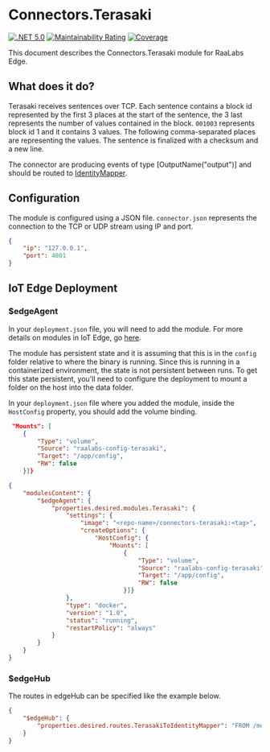 # Connectors.Terasaki

[![.NET 5.0](https://github.com/RaaLabs/Connectors.Terasaki/actions/workflows/dotnet.yml/badge.svg)](https://github.com/RaaLabs/Connectors.Terasaki/actions/workflows/dotnet.yml)
[![Maintainability Rating](https://sonarcloud.io/api/project_badges/measure?project=RaaLabs_Connectors.Terasaki&metric=sqale_rating)](https://sonarcloud.io/dashboard?id=RaaLabs_Connectors.Terasaki)
[![Coverage](https://sonarcloud.io/api/project_badges/measure?project=RaaLabs_Connectors.Terasaki&metric=coverage)](https://sonarcloud.io/dashboard?id=RaaLabs_Connectors.Terasaki)

This document describes the Connectors.Terasaki module for RaaLabs Edge.

## What does it do?

Terasaki receives sentences over TCP. Each sentence contains a block id represented by the first 3 places at the start of the sentence, the 3 last represents the number of values contained in the block. `001003` represents block id 1 and it contains 3 values. The following comma-separated places are representing the values. The sentence is finalized with a checksum and a new line.

The connector are producing events of type [OutputName("output")] and should be routed to [IdentityMapper](https://github.com/RaaLabs/IdentityMapper).

## Configuration

The module is configured using a JSON file. `connector.json` represents the connection to the TCP or UDP stream using IP and port.

```json
{
    "ip": "127.0.0.1",
    "port": 4001
}
```

## IoT Edge Deployment

### $edgeAgent

In your `deployment.json` file, you will need to add the module. For more details on modules in IoT Edge, go [here](https://docs.microsoft.com/en-us/azure/iot-edge/module-composition).

The module has persistent state and it is assuming that this is in the `config` folder relative to where the binary is running.
Since this is running in a containerized environment, the state is not persistent between runs. To get this state persistent, you'll
need to configure the deployment to mount a folder on the host into the data folder.

In your `deployment.json` file where you added the module, inside the `HostConfig` property, you should add the volume binding.

```json
 "Mounts": [
    {
        "Type": "volume",
        "Source": "raalabs-config-terasaki",
        "Target": "/app/config",
        "RW": false
    }]}
```

```json
{
    "modulesContent": {
        "$edgeAgent": {
            "properties.desired.modules.Terasaki": {
                "settings": {
                    "image": "<repo-name>/connectors-terasaki:<tag>",
                    "createOptions": {
                        "HostConfig": {
                            "Mounts": [
                                {
                                    "Type": "volume",
                                    "Source": "raalabs-config-terasaki",
                                    "Target": "/app/config",
                                    "RW": false
                                }]}
                },
                "type": "docker",
                "version": "1.0",
                "status": "running",
                "restartPolicy": "always"
            }
        }
    }
}
```

### $edgeHub

The routes in edgeHub can be specified like the example below.

```json
{
    "$edgeHub": {
        "properties.desired.routes.TerasakiToIdentityMapper": "FROM /messages/modules/Terasaki/outputs/output INTO BrokeredEndpoint(\"/modules/IdentityMapper/inputs/events\")",
    }
}
```
